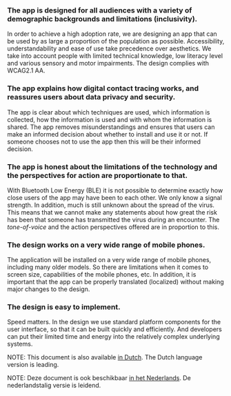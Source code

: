 ### The app is designed for all audiences with a variety of demographic backgrounds and limitations (inclusivity).

In order to achieve a high adoption rate, we are designing an app that can be used by as large a proportion of the population as possible. Accessibility, understandability and ease of use take precedence over aesthetics. We take into account people with limited technical knowledge, low literacy level and various sensory and motor impairments. The design complies with WCAG2.1 AA.

### The app explains how digital contact tracing works, and reassures users about data privacy and security.

The app is clear about which techniques are used, which information is collected, how the information is used and with whom the information is shared. The app removes misunderstandings and ensures that users can make an informed decision about whether to install and use it or not. If someone chooses not to use the app then this will be their informed decision.

### The app is honest about the limitations of the technology and the perspectives for action are proportionate to that.

With Bluetooth Low Energy (BLE) it is not possible to determine exactly how close users of the app may have been to each other. We only know a signal strength. In addition, much is still unknown about the spread of the virus. This means that we cannot make any statements about how great the risk has been that someone has transmitted the virus during an encounter. The *tone-of-voice* and the action perspectives offered are in proportion to this.

### The design works on a very wide range of mobile phones.

The application will be installed on a very wide range of mobile phones, including many older models. So there are limitations when it comes to screen size, capabilities of the mobile phones, etc. In addition, it is important that the app can be properly translated (localized) without making major changes to the design.

### The design is easy to implement.

Speed matters. In the design we use standard platform components for the user interface, so that it can be built quickly and efficiently. And developers can put their limited time and energy into the relatively complex underlying systems.

NOTE: This document is also available [in Dutch](../design-principes.md). The Dutch language version is leading.

NOTE: Deze document is ook beschikbaar [in het Nederlands](../design-principes.md). De nederlandstalig versie is leidend.
